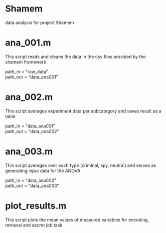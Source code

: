 # Shamem
data analysis for project Shamem

# ana_001.m
This script reads and cleans the data in the csv files provided by the shamem framework

path_in  = "raw_data"<br />
path_out = "data_ana001"

# ana_002.m
This script averages experiment data per subcategory and saves result as a table

path_in  = "data_ana001"<br />
path_out = "data_ana002"

# ana_003.m
This script averages over each type (criminal, spy, neutral) and serves as generating input data for the ANOVA

path_in  = "data_ana002"<br />
path_out = "data_ana003"


# plot_results.m
This script plots the mean values of measured variables for encoding, retrieval and secret job task
